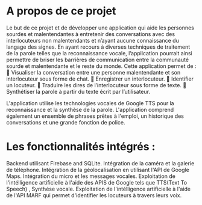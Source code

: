 # A propos de ce projet
Le but de ce projet et de développer une application qui aide les personnes sourdes et malentendantes à entretenir des conversations avec des interlocuteurs non malentendants et n’ayant aucune connaissance du langage des signes.
En ayant recours à diverses techniques de traitement de la parole telles que la reconnaissance vocale, l’application pourrait ainsi permettre de briser les barrières de communication entre la communauté sourde et malentendante et le reste du monde.
Cette application permet de : 
	Visualiser la conversation entre une personne malentendante et son interlocuteur sous forme de chat.
	Enregistrer un interlocuteur.
	Identifier un locuteur.
	Traduire les dires de l’interlocuteur sous forme de texte.
	Synthétiser la parole à partir du texte écrit par l’utilisateur.



L'application utilise les technologies vocales de Google TTS pour la reconnaissance et la synthèse de la parole. L'application comprend également un ensemble de phrases prêtes à l'emploi, un historique des conversations et une grande fonction de police.

# Les fonctionnalités intégrés : 
Backend utilisant Firebase and SQLite.                                                                                                      Intégration de la caméra et la galerie de téléphone.                                                                                Intégration de la géolocalisation en utilisant l'API de Google Maps.                                                                Intégration du micro et les messages vocales.                                                                                       Exploitation de l'intélligence artificielle à l'aide des APIS de Google tels que TTS(Text To Speech) , Synthése vocale.           Exploitation de l'intélligence artificielle à l'aide de l'API MARF qui permet d'identifier les locuteurs à travers leurs voix.


